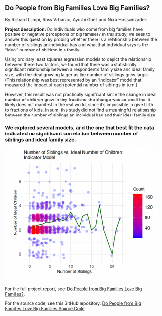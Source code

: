 ## Do People from Big Families Love Big Families?

By Richard Lumpi, Ross Vrbanac, Ayushi Goel, and Nura Hossainzadeh

**Project description:** Do individuals who come from big families have positive or negative perceptions of big families? In this study, we seek to answer this question by probing whether there is a relationship between the number of siblings an individual has and what that individual says is the “ideal” number of children in a family. 

Using ordinary least squares regression models to depict the relationship between these two factors, we found that there was a statistically significant relationship between a respondent’s family size and ideal family size, with the ideal growing larger as the number of siblings grew larger. (This relationship was best represented by an “indicator” model that measured the impact of each potential number of siblings in turn.)  

However, this result was not practically significant since the change in ideal number of children grew in tiny fractions–the change was so small that it likely does not manifest in the real world, since it’s impossible to give birth to fractions of kids. In sum, this study did not find a meaningful relationship between the number of siblings an individual has and their ideal family size. 

### We explored several models, and the one that best fit the data indicated no significant correlation between number of siblings and ideal family size. 

<img src="images/indicator_model_big_families.png?raw=true"/>

For the full project report, see: [Do People from Big Families Love Big Families?](/pdf/Nura_edits_203_big_families_writeup.pdf).

For the source code, see this GitHub repository: [Do People from Big Families Love Big Families Source Code](https://github.com/nuraalia/big_families).
